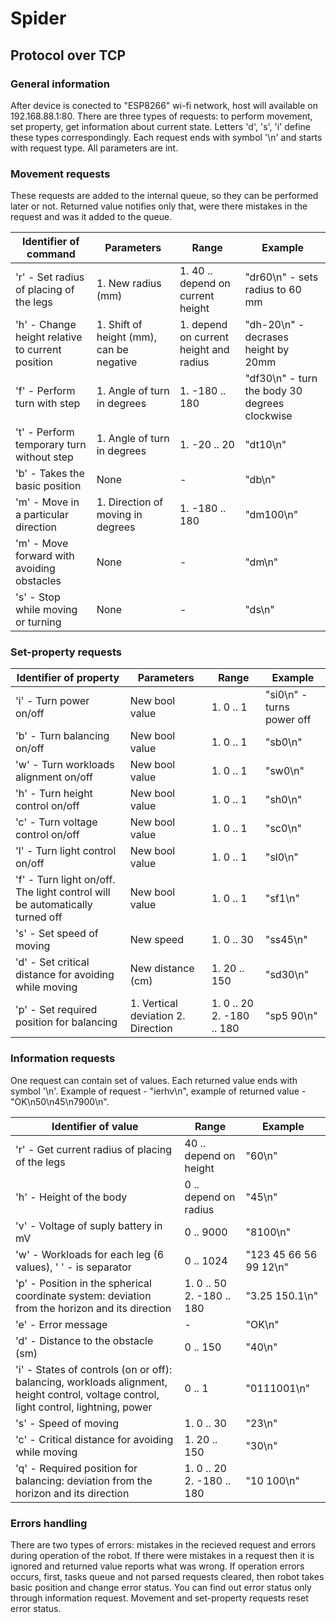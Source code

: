 # Spider

## Protocol over TCP
### General information
After device is conected to "ESP8266" wi-fi network, host will available on 192.168.88.1:80.
There are three types of requests: to perform movement, set property, get information about current state. Letters 'd', 's', 'i' define these types correspondingly.
Each request ends with symbol '\n' and starts with request type. All parameters are int.

### Movement requests
These requests are added to the internal queue, so they can be performed later or not. Returned value notifies only that, were there mistakes in the request and was it added to the queue.

Identifier of command | Parameters | Range | Example
----------------------|------------|-------|--------
'r' - Set radius of placing of the legs | 1. New radius (mm) | 1. 40 .. depend on current height | "dr60\n" - sets radius to 60 mm
'h' - Change height relative to current position | 1. Shift of height (mm), can be negative | 1. depend on current height and radius | "dh-20\n" - decrases height by 20mm
'f' - Perform turn with step | 1. Angle of turn in degrees| 1. -180 .. 180 | "df30\n" - turn the body 30 degrees clockwise
't' - Perform temporary turn without step | 1. Angle of turn in degrees | 1. -20 .. 20 | "dt10\n"
'b' - Takes the basic position | None | - | "db\n"
'm' - Move in a particular direction | 1. Direction of moving in degrees | 1. -180 .. 180 | "dm100\n"
'm' - Move forward with avoiding obstacles | None | - | "dm\n"
's' - Stop while moving or turning | None | - | "ds\n"

### Set-property requests
Identifier of property | Parameters | Range | Example
-----------------------|------------|-------|--------
'i' - Turn power on/off| New bool value| 1. 0 .. 1| "si0\n" - turns power off
'b' - Turn balancing on/off| New bool value| 1. 0 .. 1| "sb0\n"
'w' - Turn workloads alignment on/off| New bool value| 1. 0 .. 1| "sw0\n"
'h' - Turn height control on/off| New bool value| 1. 0 .. 1| "sh0\n"
'c' - Turn voltage control on/off| New bool value| 1. 0 .. 1| "sc0\n"
'l' - Turn light control on/off| New bool value| 1. 0 .. 1| "sl0\n"
'f' - Turn light on/off. The light control will be automatically turned off | New bool value | 1. 0 .. 1 | "sf1\n"
's' - Set speed of moving| New speed| 1. 0 .. 30| "ss45\n"
'd' - Set critical distance for avoiding while moving | New distance (cm) | 1. 20 .. 150 | "sd30\n"
'p' - Set required position for balancing| 1. Vertical deviation 2. Direction| 1. 0 .. 20 2. -180 .. 180| "sp5 90\n"

### Information requests
One request can contain set of values. Each returned value ends with symbol '\n'. Example of request - "ierhv\n", example of returned value - "OK\n50\n45\n7900\n".

Identifier of value | Range | Example
--------------------|-------|--------
'r' - Get current radius of placing of the legs | 40 .. depend on height | "60\n"
'h' - Height of the body | 0 .. depend on radius | "45\n"
'v' - Voltage of suply battery in mV| 0 .. 9000 | "8100\n"
'w' - Workloads for each leg (6 values), ' ' - is separator | 0 .. 1024 | "123 45 66 56 99 12\n"
'p' - Position in the spherical coordinate system: deviation from the horizon and its direction | 1. 0 .. 50        2. -180 .. 180 | "3.25 150.1\n"
'e' - Error message | - | "OK\n"
'd' - Distance to the obstacle (sm) | 0 .. 150 | "40\n"
'i' - States of controls (on or off): balancing, workloads alignment, height control, voltage control, light control, lightning, power | 0 .. 1 | "0111001\n"
's' - Speed of moving | 1. 0 .. 30| "23\n"
'c' - Critical distance for avoiding while moving | 1. 20 .. 150 | "30\n"
'q' - Required position for balancing: deviation from the horizon and its direction | 1. 0 .. 20  2. -180 .. 180 | "10 100\n"

### Errors handling
There are two types of errors: mistakes in the recieved request and errors during operation of the robot.
If there were mistakes in a request then it is ignored and returned value reports what was wrong.
If operation errors occurs, first, tasks queue and not parsed requests cleared, then robot takes basic position and change error status. You can find out error status only through information request. Movement and set-property requests reset error status.  
